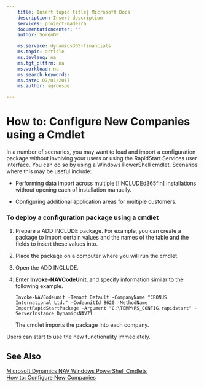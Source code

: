 ```yaml
---
    title: Insert topic title| Microsoft Docs
    description: Insert description
    services: project-madeira
    documentationcenter: ''
    author: SorenGP

    ms.service: dynamics365-financials
    ms.topic: article
    ms.devlang: na
    ms.tgt_pltfrm: na
    ms.workload: na
    ms.search.keywords:
    ms.date: 07/01/2017
    ms.author: sgroespe

---
```

# How to: Configure New Companies using a Cmdlet
In a number of scenarios, you may want to load and import a configuration package without involving your users or using the RapidStart Services user interface. You can do so by using a Windows PowerShell cmdlet. Scenarios where this may be useful include:  

-   Performing data import across multiple [!INCLUDE[d365fin](../../includes/d365fin_md.md)] installations without opening each of installation manually.  

-   Configuring additional application areas for multiple customers.  

### To deploy a configuration package using a cmdlet  

1.  Prepare a ADD INCLUDE<!--[!INCLUDE[rim](../../includes/rim_md.md)]--> package. For example, you can create a package to import certain values and the names of the table and the fields to insert these values into.  

2.  Place the package on a computer where you will run the cmdlet.  

3.  Open the ADD INCLUDE<!--[!INCLUDE[nav_shell](../../includes/nav_shell_md.md)]-->.  

4.  Enter **Invoke-NAVCodeUnit**, and specify information similar to the following example.  

    ```  
    Invoke-NAVCodeunit -Tenant Default -CompanyName "CRONUS International Ltd." -CodeunitId 8620 -MethodName ImportRapidStartPackage -Argument "C:\TEMP\RS_CONFIG.rapidstart" -ServerInstance DynamicsNAV71  

    ```  

     The cmdlet imports the package into each company.  

 Users can start to use the new functionality immediately.  

## See Also  
 [Microsoft Dynamics NAV Windows PowerShell Cmdlets](../Microsoft%20Dynamics%20NAV%20Windows%20PowerShell%20Cmdlets.md)   
 [How to: Configure New Companies](../how-to-configure-new-companies.md)
